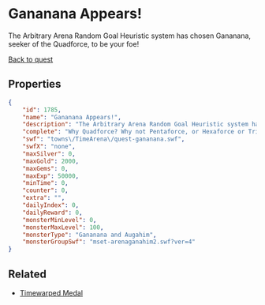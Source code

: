 # Gananana Appears!

The Arbitrary Arena Random Goal Heuristic system has chosen Gananana, seeker of the Quadforce, to be your foe!

[Back to quest](../quests.md)

## Properties

```json
{
    "id": 1785,
    "name": "Gananana Appears!",
    "description": "The Arbitrary Arena Random Goal Heuristic system has chosen Gananana, seeker of the Quadforce, to be your foe!",
    "complete": "Why Quadforce? Why not Pentaforce, or Hexaforce or Tri-",
    "swf": "towns\/TimeArena\/quest-gananana.swf",
    "swfX": "none",
    "maxSilver": 0,
    "maxGold": 2000,
    "maxGems": 0,
    "maxExp": 50000,
    "minTime": 0,
    "counter": 0,
    "extra": "",
    "dailyIndex": 0,
    "dailyReward": 0,
    "monsterMinLevel": 0,
    "monsterMaxLevel": 100,
    "monsterType": "Gananana and Augahim",
    "monsterGroupSwf": "mset-arenaganahim2.swf?ver=4"
}
```

## Related

- [Timewarped Medal](../items/18514-timewarped-medal.md)

